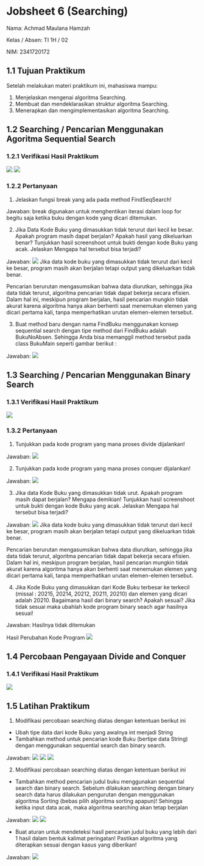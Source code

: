# Jobsheet 6 (Searching)
Nama: Achmad Maulana Hamzah

Kelas / Absen: TI 1H / 02

NIM: 2341720172

## 1.1 Tujuan Praktikum
Setelah melakukan materi praktikum ini, mahasiswa mampu:
1. Menjelaskan mengenai algoritma Searching.
2. Membuat dan mendeklarasikan struktur algoritma Searching.
3. Menerapkan dan mengimplementasikan algoritma Searching.

## 1.2 Searching / Pencarian Menggunakan Agoritma Sequential Search


### 1.2.1 Verifikasi Hasil Praktikum
<img src = "VerifikasiPraktikum101.png">
<img src = "VerifikasiPraktikum102.png">

### 1.2.2 Pertanyaan
1. Jelaskan fungsi break yang ada pada method FindSeqSearch!

Jawaban: break digunakan untuk menghentikan iterasi dalam loop for begitu saja ketika buku dengan kode yang dicari ditemukan.

2. Jika Data Kode Buku yang dimasukkan tidak terurut dari kecil ke besar. Apakah program masih
dapat berjalan? Apakah hasil yang dikeluarkan benar? Tunjukkan hasil screenshoot untuk bukti
dengan kode Buku yang acak. Jelaskan Mengapa hal tersebut bisa terjadi?

Jawaban:
<img src = "Jawaban101.png">
Jika data kode buku yang dimasukkan tidak terurut dari kecil ke besar, program masih akan berjalan tetapi output yang dikeluarkan tidak benar. 

Pencarian berurutan mengasumsikan bahwa data diurutkan, sehingga jika data tidak terurut, algoritma pencarian tidak dapat bekerja secara efisien. Dalam hal ini, meskipun program berjalan, hasil pencarian mungkin tidak akurat karena algoritma hanya akan berhenti saat menemukan elemen yang dicari pertama kali, tanpa memperhatikan urutan elemen-elemen tersebut.

3. Buat method baru dengan nama FindBuku menggunakan konsep sequential search dengan tipe
method dari FindBuku adalah BukuNoAbsen. Sehingga Anda bisa memanggil method
tersebut pada class BukuMain seperti gambar berikut :

Jawaban: 
<img src = "Jawaban102.png">

## 1.3 Searching / Pencarian Menggunakan Binary Search

### 1.3.1 Verifikasi Hasil Praktikum
<img src = "VerifikasiPraktikum201.png">

### 1.3.2 Pertanyaan
1. Tunjukkan pada kode program yang mana proses divide dijalankan!

Jawaban:
<img src = "Jawaban201.png">

2. Tunjukkan pada kode program yang mana proses conquer dijalankan!

Jawaban:
<img src = "Jawaban201.png">

3. Jika data Kode Buku yang dimasukkan tidak urut. Apakah program masih dapat berjalan? Mengapa
demikian! Tunjukkan hasil screenshoot untuk bukti dengan kode Buku yang acak. Jelaskan
Mengapa hal tersebut bisa terjadi?

Jawaban:
<img src = "Jawaban202.png">
Jika data kode buku yang dimasukkan tidak terurut dari kecil ke besar, program masih akan berjalan tetapi output yang dikeluarkan tidak benar. 

Pencarian berurutan mengasumsikan bahwa data diurutkan, sehingga jika data tidak terurut, algoritma pencarian tidak dapat bekerja secara efisien. Dalam hal ini, meskipun program berjalan, hasil pencarian mungkin tidak akurat karena algoritma hanya akan berhenti saat menemukan elemen yang dicari pertama kali, tanpa memperhatikan urutan elemen-elemen tersebut.

4. Jika Kode Buku yang dimasukkan dari Kode Buku terbesar ke terkecil (missal : 20215, 20214,
20212, 20211, 20210) dan elemen yang dicari adalah 20210. Bagaimana hasil dari binary search?
Apakah sesuai? Jika tidak sesuai maka ubahlah kode program binary seach agar hasilnya sesuai!

Jawaban: Hasilnya tidak ditemukan

Hasil Perubahan Kode Program
<img src = "Jawaban203.png">

## 1.4 Percobaan Pengayaan Divide and Conquer

### 1.4.1 Verifikasi Hasil Praktikum

<img src = "VerifikasiPraktikum301.png">

## 1.5 Latihan Praktikum

1. Modifikasi percobaan searching diatas dengan ketentuan berikut ini
- Ubah tipe data dari kode Buku yang awalnya int menjadi String
- Tambahkan method untuk pencarian kode Buku (bertipe data String) dengan menggunakan
sequential search dan binary search.

Jawaban: 
<img src = "JawabanLatihan101.png">
<img src = "JawabanLatihan102.png">
<img src = "JawabanLatihan103.png">

2. Modifikasi percobaan searching diatas dengan ketentuan berikut ini
- Tambahkan method pencarian judul buku menggunakan sequential search dan binary
search. Sebelum dilakukan searching dengan binary search data harus dilakukan pengurutan
dengan menggunakan algoritma Sorting (bebas pilih algoritma sorting apapun)! Sehingga
ketika input data acak, maka algoritma searching akan tetap berjalan

Jawaban:
<img src = "Jawaban205.png">
<img src = "Jawaban206.png">

- Buat aturan untuk mendeteksi hasil pencarian judul buku yang lebih dari 1 hasil dalam
bentuk kalimat peringatan! Pastikan algoritma yang diterapkan sesuai dengan kasus yang
diberikan!

Jawaban: 
<img src = "Jawaban204.png">